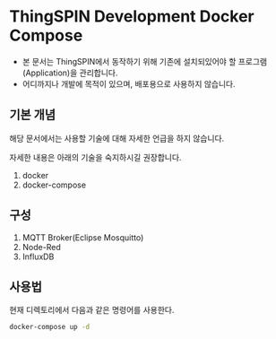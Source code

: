 ThingSPIN Development Docker Compose
===

- 본 문서는 ThingSPIN에서 동작하기 위해 기존에 설치되있어야 할 프로그램(Application)을 관리합니다.
- 어디까지나 개발에 목적이 있으며, 배포용으로 사용하지 않습니다.

기본 개념
---

해당 문서에서는 사용할 기술에 대해 자세한 언급을 하지 않습니다.

자세한 내용은 아래의 기술을 숙지하시길 권장합니다.

1. docker
2. docker-compose

구성
---

1. MQTT Broker(Eclipse Mosquitto)
2. Node-Red
3. InfluxDB

사용법
---

현재 디렉토리에서 다음과 같은 명령어를 사용한다.

```bash
docker-compose up -d
```